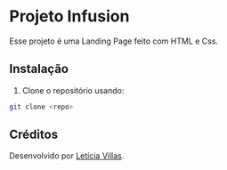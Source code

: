 # Projeto Infusion

Esse projeto é uma Landing Page feito com HTML  e Css.

## Instalação

1. Clone o repositório usando:

```bash
git clone <repo>
```


##  Créditos

Desenvolvido por [Letícia Villas](https://github.com/leticialuckow).
